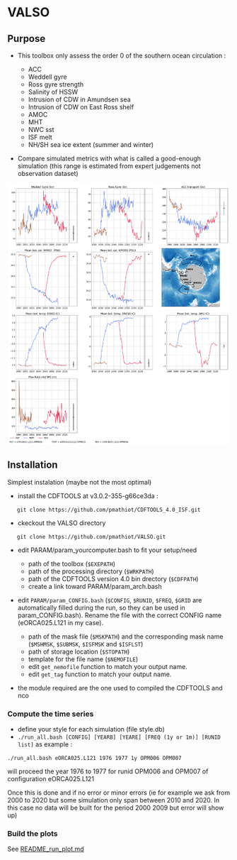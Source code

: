 # VALSO

## Purpose
* This toolbox only assess the order 0 of the southern ocean circulation :
   * ACC
   * Weddell gyre
   * Ross gyre strength
   * Salinity of HSSW 
   * Intrusion of CDW in Amundsen sea
   * Intrusion of CDW on East Ross shelf
   * AMOC
   * MHT
   * NWC sst
   * ISF melt
   * NH/SH sea ice extent (summer and winter)

* Compare simulated metrics with what is called a good-enough simulation (this range is estimated from expert judgements not observation dataset)

![Alt text](FIGURES/example.png?raw=true "Example of the VALSO output")

## Installation
Simplest instalation (maybe not the most optimal)
* install the CDFTOOLS at v3.0.2-355-g66ce3da :
```
   git clone https://github.com/pmathiot/CDFTOOLS_4.0_ISF.git
```
* ckeckout the VALSO directory
```
   git clone https://github.com/pmathiot/VALSO.git
```
* edit PARAM/param_yourcomputer.bash to fit your setup/need
   * path of the toolbox (`$EXEPATH`)
   * path of the processing directory (`$WRKPATH`) 
   * path of the CDFTOOLS version 4.0 bin drectory (`$CDFPATH`)
   * create a link toward PARAM/param_arch.bash
* edit `PARAM/param_CONFIG.bash` (`$CONFIG`, `$RUNID`, `$FREQ`, `$GRID` are automatically filled during the run, so they can be used in param_CONFIG.bash). Rename the file with the correct CONFIG name (eORCA025.L121 in my case).
   * path of the mask file (`$MSKPATH`) and the corresponding mask name (`$MSHMSK`, `$SUBMSK`, `$ISFMSK` and `$ISFLST`)
   * path of storage location (`$STOPATH`)
   * template for the file name (`$NEMOFILE`)
   * edit `get_nemofile` function to match your output name.
   * edit `get_tag` function to match your output name.

* the module required are the one used to compiled the CDFTOOLS and nco 

### Compute the time series
* define your style for each simulation (file style.db)
* `./run_all.bash [CONFIG] [YEARB] [YEARE] [FREQ (1y or 1m)] [RUNID list]` as example : 
```
./run_all.bash eORCA025.L121 1976 1977 1y OPM006 OPM007
```
will proceed the year 1976 to 1977 for runid OPM006 and OPM007 of configuration eORCA025.L121

Once this is done and if no error or minor errors 
(ie for example we ask from 2000 to 2020 
but some simulation only span between 2010 and 2020. In this case no data will be built for the period 2000 2009 but error will show up)

### Build the plots

See [README_run_plot.md](./README_run_plot.md)
